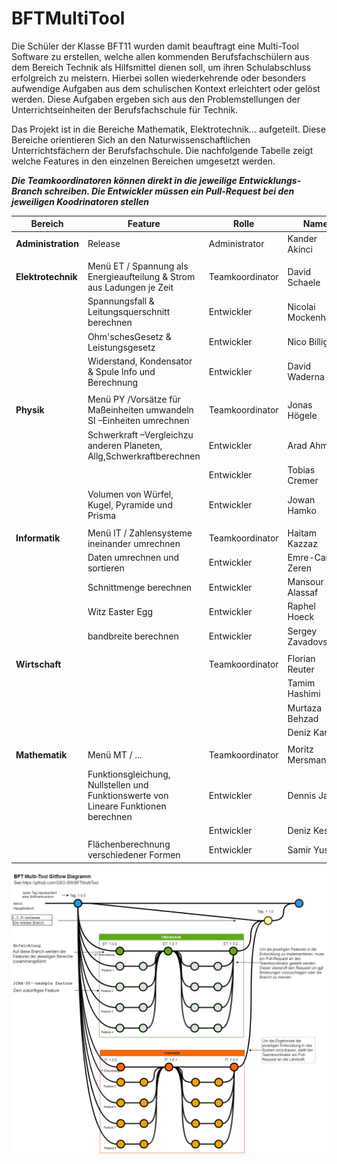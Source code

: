 # BFTMultiTool
Die Schüler der Klasse BFT11 wurden damit beauftragt eine Multi-Tool Software zu erstellen, welche allen kommenden Berufsfachschülern aus dem Bereich Technik als Hilfsmittel dienen soll, um ihren Schulabschluss erfolgreich zu meistern. Hierbei sollen wiederkehrende oder besonders aufwendige Aufgaben aus dem schulischen Kontext erleichtert oder gelöst werden. Diese Aufgaben ergeben sich aus den Problemstellungen der Unterrichtseinheiten der Berufsfachschule für Technik. 

Das Projekt ist in die Bereiche Mathematik, Elektrotechnik… aufgeteilt. Diese Bereiche orientieren Sich an den Naturwissenschaftlichen Unterrichtsfächern der Berufsfachschule. Die nachfolgende Tabelle zeigt welche Features in den einzelnen Bereichen umgesetzt werden.


***Die Teamkoordinatoren können direkt in die jeweilige Entwicklungs-Branch schreiben. Die Entwickler müssen ein Pull-Request bei den jeweiligen Koodrinatoren stellen*** 

| Bereich     	| Feature 	|Rolle		|Name		|Username	|Branch		|
| ----------- 	| ----------- 	|-----------	|-----------	|-----------	|-----------	|
|**Administration**	|Release      	|Administrator	|Kander Akinci 	|AI-Assistant	|Release, main	|
|		|	|		|		|		|		|		|
|**Elektrotechnik**	|Menü ET / Spannung als Energieaufteilung & Strom aus Ladungen je Zeit|Teamkoordinator|David Schaele|DavidCXV|ETEntwicklung,Feature1|
|   		|Spannungsfall & Leitungsquerschnitt berechnen |Entwickler|Nicolai Mockenhaupt	|NeoEkusoshisuto|Feature2|
|   		|Ohm'schesGesetz & Leistungsgesetz |Entwickler|Nico Billig	|Nico-GSO|Feature3|
|   		|Widerstand, Kondensator & Spule Info und Berechnung|Entwickler|David Waderna|Davobeats|Feature4|
|		|	|		|		|		|		|		
|**Physik**	|Menü PY /Vorsätze für Maßeinheiten umwandeln SI –Einheiten umrechnen	|Teamkoordinator|Jonas Högele	|Jonashgl|PHEntwicklung	,Feature5|
|		|Schwerkraft –Vergleichzu anderen Planeten, Allg,Schwerkraftberechnen|	Entwickler	|Arad Ahmen|arad021	|	Feature6|		
|		|	|	Entwickler	|Tobias Cremer	|TobiasC53		|	Feature7|
|		|Volumen von Würfel, Kugel, Pyramide und Prisma|Entwickler	|Jowan Hamko|jowanh2|Feature8|
|		|	||||		|		
|**Informatik**	|Menü IT / Zahlensysteme ineinander umrechnen|Teamkoordinator|Haitam Kazzaz	|Haitham2004|ITEntwicklung,Feature9|				
|		|Daten umrechnen und sortieren	|Entwickler	|	Emre-Can Zeren	|EmreZ55	|Feature10|		
|		|Schnittmenge berechnen	|	Entwickler|Mansour Alassaf	|mansourr23	|Feature11|
|		|Witz Easter Egg	|	Entwickler|Raphel Hoeck		|Raphel2005H	|Feature20|
|		|bandbreite berechnen	|	Entwickler|Sergey Zavadovskiy	|SergeyAbi	|Feature21|
|		|	|	|		|		|		|		
|**Wirtschaft**	|	|Teamkoordinator|Florian Reuter	|Florian116	|WIEntwicklung,Feature12|				
|		|	|		|Tamim Hashimi|	Tamim-2003|Feature13|		
|		|	|		|Murtaza Behzad|		|Feature14|		
|		|	|		|Deniz Kartal|	DenizDRoger|Feature15|	
|		|	|		|		|		|		|	
|**Mathematik**	|Menü MT / ... |Teamkoordinator|Moritz Mersmann|MoritzM1110|MAEntwicklung,Feature16|				
|		|Funktionsgleichung, Nullstellen und Funktionswerte von Lineare Funktionen berechnen|	Entwickler	|Dennis Jakob	|Dennis180|Feature17|		
|		|	|	Entwickler	|Deniz Kest |	DenoDenoDeno123454321|Feature18|		
|		|Flächenberechnung verschiedener Formen|	Entwickler	|	Samir Yusuf	|	AugeRaus	|Feature19|		
				
				
![image](AddFiles/BFTMultiTool_GitFlow.drawio.png)
